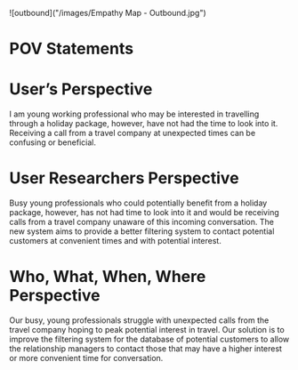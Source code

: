 ![outbound]("/images/Empathy Map - Outbound.jpg")

# POV Statements

# User’s Perspective

I am young working professional who may be interested in travelling through a
holiday package, however, have not had the time to look into it. Receiving a
call from a travel company at unexpected times can be confusing or beneficial.

# User Researchers Perspective

Busy young professionals who could potentially benefit from a holiday package,
however, has not had time to look into it and would be receiving calls from a
travel company unaware of this incoming conversation. The new system aims to
provide a better filtering system to contact potential customers at convenient
times and with potential interest.

# Who, What, When, Where Perspective

Our busy, young professionals struggle with unexpected calls from the travel
company hoping to peak potential interest in travel. Our solution is to improve
the filtering system for the database of potential customers to allow the
relationship managers to contact those that may have a higher interest or more
convenient time for conversation.
